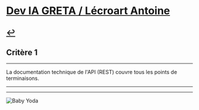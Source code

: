 
# [Dev IA GRETA / Lécroart Antoine](https://github.com/Dev-IA-2024/antoine.lecroart)

[↩️](..)
---

## Critère 1

---

La documentation technique de l'API (REST) couvre tous les points de terminaisons.

---
---
![Baby Yoda](https://images3.alphacoders.com/110/1108129.jpg)
